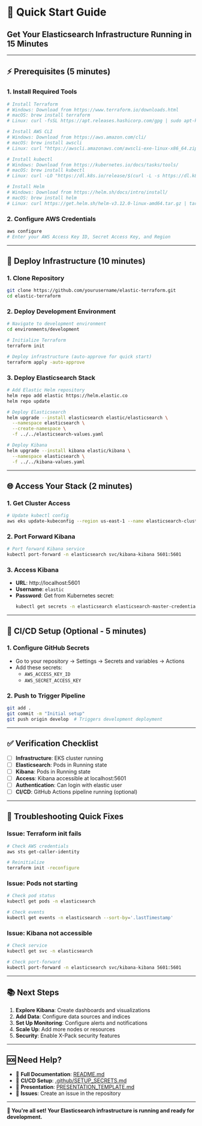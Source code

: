 # 🚀 **Quick Start Guide**
## **Get Your Elasticsearch Infrastructure Running in 15 Minutes**

---

## ⚡ **Prerequisites (5 minutes)**

### **1. Install Required Tools**
```bash
# Install Terraform
# Windows: Download from https://www.terraform.io/downloads.html
# macOS: brew install terraform
# Linux: curl -fsSL https://apt.releases.hashicorp.com/gpg | sudo apt-key add -

# Install AWS CLI
# Windows: Download from https://aws.amazon.com/cli/
# macOS: brew install awscli
# Linux: curl "https://awscli.amazonaws.com/awscli-exe-linux-x86_64.zip" -o "awscliv2.zip"

# Install kubectl
# Windows: Download from https://kubernetes.io/docs/tasks/tools/
# macOS: brew install kubectl
# Linux: curl -LO "https://dl.k8s.io/release/$(curl -L -s https://dl.k8s.io/release/stable.txt)/bin/linux/amd64/kubectl"

# Install Helm
# Windows: Download from https://helm.sh/docs/intro/install/
# macOS: brew install helm
# Linux: curl https://get.helm.sh/helm-v3.12.0-linux-amd64.tar.gz | tar xz
```

### **2. Configure AWS Credentials**
```bash
aws configure
# Enter your AWS Access Key ID, Secret Access Key, and Region
```

---

## 🚀 **Deploy Infrastructure (10 minutes)**

### **1. Clone Repository**
```bash
git clone https://github.com/yourusername/elastic-terraform.git
cd elastic-terraform
```

### **2. Deploy Development Environment**
```bash
# Navigate to development environment
cd environments/development

# Initialize Terraform
terraform init

# Deploy infrastructure (auto-approve for quick start)
terraform apply -auto-approve
```

### **3. Deploy Elasticsearch Stack**
```bash
# Add Elastic Helm repository
helm repo add elastic https://helm.elastic.co
helm repo update

# Deploy Elasticsearch
helm upgrade --install elasticsearch elastic/elasticsearch \
  --namespace elasticsearch \
  --create-namespace \
  -f ../../elasticsearch-values.yaml

# Deploy Kibana
helm upgrade --install kibana elastic/kibana \
  --namespace elasticsearch \
  -f ../../kibana-values.yaml
```

---

## 🌐 **Access Your Stack (2 minutes)**

### **1. Get Cluster Access**
```bash
# Update kubectl config
aws eks update-kubeconfig --region us-east-1 --name elasticsearch-cluster-dev
```

### **2. Port Forward Kibana**
```bash
# Port forward Kibana service
kubectl port-forward -n elasticsearch svc/kibana-kibana 5601:5601
```

### **3. Access Kibana**
- **URL**: http://localhost:5601
- **Username**: `elastic`
- **Password**: Get from Kubernetes secret:
  ```bash
  kubectl get secrets -n elasticsearch elasticsearch-master-credentials -o jsonpath='{.data.elastic}' | base64 -d
  ```

---

## 🔧 **CI/CD Setup (Optional - 5 minutes)**

### **1. Configure GitHub Secrets**
- Go to your repository → Settings → Secrets and variables → Actions
- Add these secrets:
  - `AWS_ACCESS_KEY_ID`
  - `AWS_SECRET_ACCESS_KEY`

### **2. Push to Trigger Pipeline**
```bash
git add .
git commit -m "Initial setup"
git push origin develop  # Triggers development deployment
```

---

## ✅ **Verification Checklist**

- [ ] **Infrastructure**: EKS cluster running
- [ ] **Elasticsearch**: Pods in Running state
- [ ] **Kibana**: Pods in Running state
- [ ] **Access**: Kibana accessible at localhost:5601
- [ ] **Authentication**: Can login with elastic user
- [ ] **CI/CD**: GitHub Actions pipeline running (optional)

---

## 🚨 **Troubleshooting Quick Fixes**

### **Issue: Terraform init fails**
```bash
# Check AWS credentials
aws sts get-caller-identity

# Reinitialize
terraform init -reconfigure
```

### **Issue: Pods not starting**
```bash
# Check pod status
kubectl get pods -n elasticsearch

# Check events
kubectl get events -n elasticsearch --sort-by='.lastTimestamp'
```

### **Issue: Kibana not accessible**
```bash
# Check service
kubectl get svc -n elasticsearch

# Check port-forward
kubectl port-forward -n elasticsearch svc/kibana-kibana 5601:5601
```

---

## 📚 **Next Steps**

1. **Explore Kibana**: Create dashboards and visualizations
2. **Add Data**: Configure data sources and indices
3. **Set Up Monitoring**: Configure alerts and notifications
4. **Scale Up**: Add more nodes or resources
5. **Security**: Enable X-Pack security features

---

## 🆘 **Need Help?**

- 📖 **Full Documentation**: [README.md](README.md)
- 🔐 **CI/CD Setup**: [.github/SETUP_SECRETS.md](.github/SETUP_SECRETS.md)
- 🎯 **Presentation**: [PRESENTATION_TEMPLATE.md](PRESENTATION_TEMPLATE.md)
- 🐛 **Issues**: Create an issue in the repository

---

**🎉 You're all set! Your Elasticsearch infrastructure is running and ready for development.**
